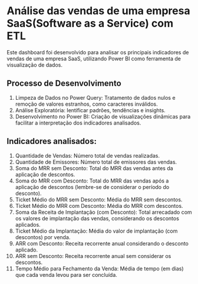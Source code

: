 # Análise das vendas de uma empresa SaaS(Software as a Service) com ETL
Este dashboard foi desenvolvido para analisar os principais indicadores de vendas de uma empresa SaaS, utilizando Power BI como ferramenta de visualização de dados.

## Processo de Desenvolvimento
1. Limpeza de Dados no Power Query: Tratamento de dados nulos e remoção de valores estranhos, como caracteres inválidos.
2. Análise Exploratória: Ientificar padrões, tendências e insights.
3. Desenvolvimento no Power BI: Criação de visualizações dinâmicas para facilitar a interpretação dos indicadores analisados.

## Indicadores analisados:
1. Quantidade de Vendas: Número total de vendas realizadas.
2. Quantidade de Emissores: Número total de emissores das vendas.
3. Soma do MRR sem Desconto: Total do MRR das vendas antes da
aplicação de descontos.
4. Soma do MRR com Desconto: Total do MRR das vendas após a
aplicação de descontos (lembre-se de considerar o período do
desconto).
5. Ticket Médio do MRR sem Desconto: Média do MRR sem
descontos.
6. Ticket Médio do MRR com Desconto: Média do MRR com
descontos.
7. Soma da Receita de Implantação (com Desconto): Total
arrecadado com os valores de implantação das vendas, considerando
os descontos aplicados.
8. Ticket Médio da Implantação: Média do valor de implantação (com
descontos) por venda.
9. ARR com Desconto: Receita recorrente anual considerando o
desconto aplicado.
10. ARR sem Desconto: Receita recorrente anual sem considerar os
descontos.
11. Tempo Médio para Fechamento da Venda: Média de tempo (em
dias) que cada venda levou para ser concluída.



